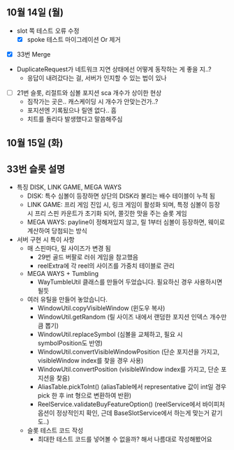 
## 10월 14일 (월)

- slot 쪽 테스트 오류 수정
	- [x] spoke 테스트 마이그레이션 Or 제거
- [x] 33번 Merge
- DuplicateRequest가 네트워크 지연 상태에선 어떻게 동작하는 게 좋을 지..?
	- 응답이 내려갔다는 걸, 서버가 인지할 수 있는 법이 있나
- [ ] 21번 슬롯, 리절트와 심볼 포지션 sca 개수가 상이한 현상
	- 짐작가는 곳은.. 캐스케이딩 시 개수가 안맞는건가..?
	- 포지션엔 기록됬으나 릴엔 없다.. 흠
	- 치트를 돌리다 발생했다고 말씀해주심
## 10월 15일 (화)

## 33번 슬롯 설명

- 특징 DISK, LINK GAME, MEGA WAYS
	- DISK: 특수 심볼이 등장하면 상단의 DISK라 불리는 배수 테이블이 누적 됨
	- LINK GAME: 프리 게임 진입 시, 링크 게임이 활성화 되며, 특정 심볼이 등장 시 프리 스핀 카운트가 초기화 되어, 쫄깃한 맛을 주는 슬롯 게임
	- MEGA WAYS: payline이 정해져있지 않고, 릴 1부터 심볼이 등장하면, 웨이로 계산하여 당첨되는 방식
- 서버 구현 시 특이 사항
	- 매 스핀마다, 릴 사이즈가 변경 됨
		- 29번 골드 버팔로 러쉬 게임을 참고했음
		- reelExtra에 각 reel의 사이즈를 가중치 테이블로 관리
	- MEGA WAYS + Tumbling
		- WayTumbleUtil 클래스를 만들어 두었습니다. 필요하신 경우 사용하시면 될듯
	- 여러 유틸을 만들어 놓았습니다.
		- WindowUtil.copyVisibleWindow (윈도우 복사)
		- WindowUtil.getRandom (릴 사이즈 내에서 랜덤한 포지션 인덱스 개수만큼 뽑기)
		- WindowUtil.replaceSymbol (심볼을 교체하고, 필요 시 symbolPosition도 반영)
		- WindowUtil.convertVisibleWindowPosition (단순 포지션을 가지고, visibleWindow index를 찾을 경우 사용)
		- WindowUtil.convertPosition (visibleWindow index를 가지고, 단순 포지션을 찾음)
		- AliasTable.pickToInt() (aliasTable에서 representative 값이 int일 경우 pick 한 후 int 형으로 변환하여 반환)
		- ReelService.validateBuyFeatureOption() (reelService에서 바이피처 옵션이 정상적인지 확인, 근데 BaseSlotService에서 하는게 맞는거 같기도..)
	- 슬롯 테스트 코드 작성
		- 최대한 테스트 코드를 넣어볼 수 없을까? 해서 나름대로 작성해봤어요
